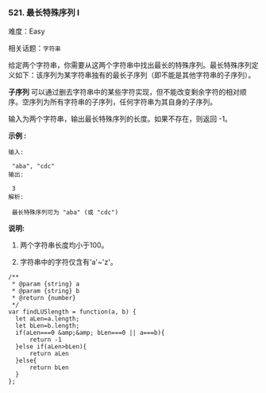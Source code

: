 ### 521. 最长特殊序列 Ⅰ

难度：Easy

相关话题：`字符串`

给定两个字符串，你需要从这两个字符串中找出最长的特殊序列。最长特殊序列定义如下：该序列为某字符串独有的最长子序列（即不能是其他字符串的子序列）。



**子序列** 可以通过删去字符串中的某些字符实现，但不能改变剩余字符的相对顺序。空序列为所有字符串的子序列，任何字符串为其自身的子序列。



输入为两个字符串，输出最长特殊序列的长度。如果不存在，则返回 -1。



**示例 :** 



```
输入:

 "aba", "cdc"
输出:

 3
解析:

 最长特殊序列可为 "aba" (或 "cdc")
```


**说明:** 




1. 两个字符串长度均小于100。

2. 字符串中的字符仅含有&#39;a&#39;~&#39;z&#39;。




```
/**
 * @param {string} a
 * @param {string} b
 * @return {number}
 */
var findLUSlength = function(a, b) {
  let aLen=a.length;
  let bLen=b.length;
  if(aLen===0 &amp;&amp; bLen===0 || a===b){
      return -1
  }else if(aLen>bLen){
      return aLen
  }else{
      return bLen
  }
};
```

